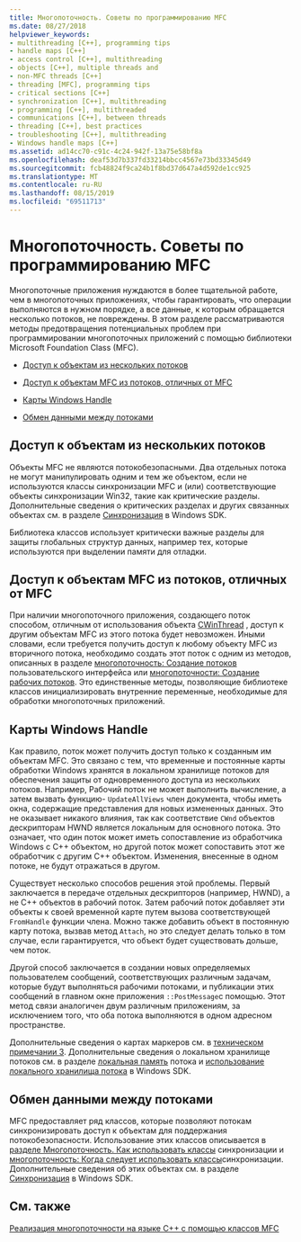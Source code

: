 ```yaml
---
title: Многопоточность. Советы по программированию MFC
ms.date: 08/27/2018
helpviewer_keywords:
- multithreading [C++], programming tips
- handle maps [C++]
- access control [C++], multithreading
- objects [C++], multiple threads and
- non-MFC threads [C++]
- threading [MFC], programming tips
- critical sections [C++]
- synchronization [C++], multithreading
- programming [C++], multithreaded
- communications [C++], between threads
- threading [C++], best practices
- troubleshooting [C++], multithreading
- Windows handle maps [C++]
ms.assetid: ad14cc70-c91c-4c24-942f-13a75e58bf8a
ms.openlocfilehash: deaf53d7b337fd33214bbcc4567e73bd33345d49
ms.sourcegitcommit: fcb48824f9ca24b1f8bd37d647a4d592de1cc925
ms.translationtype: MT
ms.contentlocale: ru-RU
ms.lasthandoff: 08/15/2019
ms.locfileid: "69511713"
---
```

# <a name="multithreading-mfc-programming-tips"></a>Многопоточность. Советы по программированию MFC

Многопоточные приложения нуждаются в более тщательной работе, чем в многопоточных приложениях, чтобы гарантировать, что операции выполняются в нужном порядке, а все данные, к которым обращается несколько потоков, не повреждены. В этом разделе рассматриваются методы предотвращения потенциальных проблем при программировании многопоточных приложений с помощью библиотеки Microsoft Foundation Class (MFC).

- [Доступ к объектам из нескольких потоков](#_core_accessing_objects_from_multiple_threads)

- [Доступ к объектам MFC из потоков, отличных от MFC](#_core_accessing_mfc_objects_from_non.2d.mfc_threads)

- [Карты Windows Handle](#_core_windows_handle_maps)

- [Обмен данными между потоками](#_core_communicating_between_threads)

##  <a name="_core_accessing_objects_from_multiple_threads"></a>Доступ к объектам из нескольких потоков

Объекты MFC не являются потокобезопасными. Два отдельных потока не могут манипулировать одним и тем же объектом, если не используются классы синхронизации MFC и (или) соответствующие объекты синхронизации Win32, такие как критические разделы. Дополнительные сведения о критических разделах и других связанных объектах см. в разделе [Синхронизация](/windows/win32/Sync/synchronization) в Windows SDK.

Библиотека классов использует критически важные разделы для защиты глобальных структур данных, например тех, которые используются при выделении памяти для отладки.

##  <a name="_core_accessing_mfc_objects_from_non.2d.mfc_threads"></a>Доступ к объектам MFC из потоков, отличных от MFC

При наличии многопоточного приложения, создающего поток способом, отличным от использования объекта [CWinThread](../mfc/reference/cwinthread-class.md) , доступ к другим объектам MFC из этого потока будет невозможен. Иными словами, если требуется получить доступ к любому объекту MFC из вторичного потока, необходимо создать этот поток с одним из методов, описанных в разделе [многопоточность: Создание потоков](multithreading-creating-user-interface-threads.md) пользовательского интерфейса или [многопоточности: Создание рабочих потоков](multithreading-creating-worker-threads.md). Это единственные методы, позволяющие библиотеке классов инициализировать внутренние переменные, необходимые для обработки многопоточных приложений.

##  <a name="_core_windows_handle_maps"></a>Карты Windows Handle

Как правило, поток может получить доступ только к созданным им объектам MFC. Это связано с тем, что временные и постоянные карты обработки Windows хранятся в локальном хранилище потоков для обеспечения защиты от одновременного доступа из нескольких потоков. Например, Рабочий поток не может выполнить вычисление, а затем вызвать функцию- `UpdateAllViews` член документа, чтобы иметь окна, содержащие представления для новых измененных данных. Это не оказывает никакого влияния, так как соответствие `CWnd` объектов дескрипторам HWND является локальным для основного потока. Это означает, что один поток может иметь сопоставление из обработчика Windows с C++ объектом, но другой поток может сопоставить этот же обработчик с другим C++ объектом. Изменения, внесенные в одном потоке, не будут отражаться в другом.

Существует несколько способов решения этой проблемы. Первый заключается в передаче отдельных дескрипторов (например, HWND), а не C++ объектов в рабочий поток. Затем рабочий поток добавляет эти объекты к своей временной карте путем вызова соответствующей `FromHandle` функции члена. Можно также добавить объект в постоянную карту потока, вызвав метод `Attach`, но это следует делать только в том случае, если гарантируется, что объект будет существовать дольше, чем поток.

Другой способ заключается в создании новых определяемых пользователем сообщений, соответствующих различным задачам, которые будут выполняться рабочими потоками, и публикации этих сообщений в главном окне приложения `::PostMessage`с помощью. Этот метод связи аналогичен двум различным приложениям, за исключением того, что оба потока выполняются в одном адресном пространстве.

Дополнительные сведения о картах маркеров см. в [техническом примечании 3](../mfc/tn003-mapping-of-windows-handles-to-objects.md). Дополнительные сведения о локальном хранилище потоков см. в разделе [локальная память](/windows/win32/ProcThread/thread-local-storage) потока и [использование локального хранилища потока](/windows/win32/ProcThread/using-thread-local-storage) в Windows SDK.

##  <a name="_core_communicating_between_threads"></a>Обмен данными между потоками

MFC предоставляет ряд классов, которые позволяют потокам синхронизировать доступ к объектам для поддержания потокобезопасности. Использование этих классов описывается в [разделе Многопоточность. Как использовать классы](multithreading-how-to-use-the-synchronization-classes.md) синхронизации и [многопоточность: Когда следует использовать классы](multithreading-when-to-use-the-synchronization-classes.md)синхронизации. Дополнительные сведения об этих объектах см. в разделе [Синхронизация](/windows/win32/Sync/synchronization) в Windows SDK.

## <a name="see-also"></a>См. также

[Реализация многопоточности на языке C++ с помощью классов MFC](multithreading-with-cpp-and-mfc.md)
